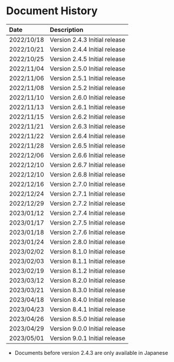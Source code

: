 # Document History

| Date       | Description                                   |
| :--------  | :-------------------------------------------- |
| 2022/10/18 | Version 2.4.3 Initial release                 |
| 2022/10/21 | Version 2.4.4 Initial release                 |
| 2022/10/25 | Version 2.4.5 Initial release                 |
| 2022/11/04 | Version 2.5.0 Initial release                 |
| 2022/11/06 | Version 2.5.1 Initial release                 |
| 2022/11/08 | Version 2.5.2 Initial release                 |
| 2022/11/10 | Version 2.6.0 Initial release                 |
| 2022/11/13 | Version 2.6.1 Initial release                 |
| 2022/11/15 | Version 2.6.2 Initial release                 |
| 2022/11/21 | Version 2.6.3 Initial release                 |
| 2022/11/22 | Version 2.6.4 Initial release                 |
| 2022/11/28 | Version 2.6.5 Initial release                 |
| 2022/12/06 | Version 2.6.6 Initial release                 |
| 2022/12/10 | Version 2.6.7 Initial release                 |
| 2022/12/10 | Version 2.6.8 Initial release                 |
| 2022/12/16 | Version 2.7.0 Initial release                 |
| 2022/12/24 | Version 2.7.1 Initial release                 |
| 2022/12/29 | Version 2.7.2 Initial release                 |
| 2023/01/12 | Version 2.7.4 Initial release                 |
| 2023/01/17 | Version 2.7.5 Initial release                 |
| 2023/01/18 | Version 2.7.6 Initial release                 |
| 2023/01/24 | Version 2.8.0 Initial release                 |
| 2023/02/02 | Version 8.1.0 Initial release                 |
| 2023/02/03 | Version 8.1.1 Initial release                 |
| 2023/02/19 | Version 8.1.2 Initial release                 |
| 2023/03/12 | Version 8.2.0 Initial release                 |
| 2023/03/21 | Version 8.3.0 Initial release                 |
| 2023/04/18 | Version 8.4.0 Initial release                 |
| 2023/04/23 | Version 8.4.1 Initial release                 |
| 2023/04/26 | Version 8.5.0 Initial release                 |
| 2023/04/29 | Version 9.0.0 Initial release                 |
| 2023/05/01 | Version 9.0.1 Initial release                 |

- Documents before version 2.4.3 are only available in Japanese
